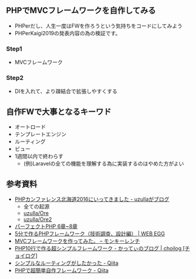## PHPでMVCフレームワークを自作してみる

- PHPerだし、人生一度はFWを作ろうという気持ちをコードにしてみよう
- PHPerKaigi2019の発表内容の為の検証です。

### Step1

- MVCフレームワーク

### Step2

- DIを入れて、より疎結合で拡張しやすくする

## 自作FWで大事となるキーワド

- オートロード
- テンプレートエンジン
- ルーティング
- ビュー
- 1週間以内で終わらす
  - (例)Laravelの全ての機能を理解する為に実装するのはやめた方がよい


## 参考資料

- [PHPカンファレンス北海道2016にいってきました - uzullaがブログ](https://uzulla.hateblo.jp/entry/2016/05/04/000824)
  - 全ての起源
  - [uzulla/Ore](https://github.com/uzulla/Ore)
  - [uzulla/Ore2](https://github.com/uzulla/Ore2)
- [パーフェクトPHP 6章~8章](https://gihyo.jp/dp/ebook/2014/978-4-7741-6756-5)
- [5分で作るPHPフレームワーク（技術調査、設計編） | WEB EGG](https://blog.leko.jp/post/how-to-implement-framework-with-php-in-5-minutes/)
- [MVCフレームワークを作ってみた。 – モンキーレンチ](https://2inc.org/blog/2011/06/29/710/)
- [PHP10行で作る超シンプルフレームワーク - かってぃのブログ | choilog [チョイログ]](http://choilog.com/katty0324/blog/6)
- [シンプルなルーティングがしたかった - Qiita](https://qiita.com/tadsan/items/bcaa14504d0ecdd9e096)
- [PHPで超簡単自作フレームワーク - Qiita](https://qiita.com/kahirokunn/items/175b82295ab683ffb624)
